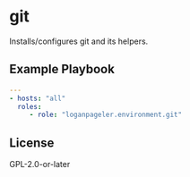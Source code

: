 # git

Installs/configures git and its helpers.

## Example Playbook

```yaml
---
- hosts: "all"
  roles:
     - role: "loganpageler.environment.git"
```

## License

GPL-2.0-or-later
